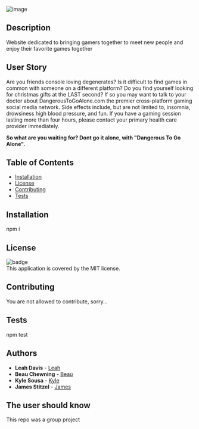![image](https://user-images.githubusercontent.com/89664909/144488535-fceef6ce-e57d-40e8-ae15-51bf0d8ef83d.png)

## Description
Website dedicated to bringing gamers together to meet new people and enjoy their favorite games together

## User Story
Are you friends console loving degenerates? Is it difficult to find games in common with someone on a different platform? 
Do you find yourself looking for christmas gifts at the LAST second? If so you may want to talk to your doctor
about DangerousToGoAlone.com the premier cross-platform gaming social media network. Side effects include, but are not limited to, insomnia, drowsiness
high blood pressure, and fun. If you have a gaming session lasting more than four hours, please contact your primary health care provider immediately.

**So what are you waiting for? Dont go it alone, with "Dangerous To Go Alone".**

## Table of Contents
- [Installation](#installation)
- [License](#license)
- [Contributing](#contributing)
- [Tests](#tests)

## Installation
 npm i
## License
![badge](https://img.shields.io/badge/license-MIT-brightgreen)
<br />
This application is covered by the MIT license. 
## Contributing
 You are not allowed to contribute, sorry...
## Tests
 npm test
## Authors
* **Leah Davis**  - [Leah](https://github.com/luminescify)
* **Beau Chewning**  - [Beau](https://github.com/BeauChewning)
* **Kyle Sousa**  - [Kyle](https://github.com/AWSMProdigy)
* **James Stitzel** - [James](https://github.com/JamesStitzel)
## The user should know
 This repo was a group project<br />
